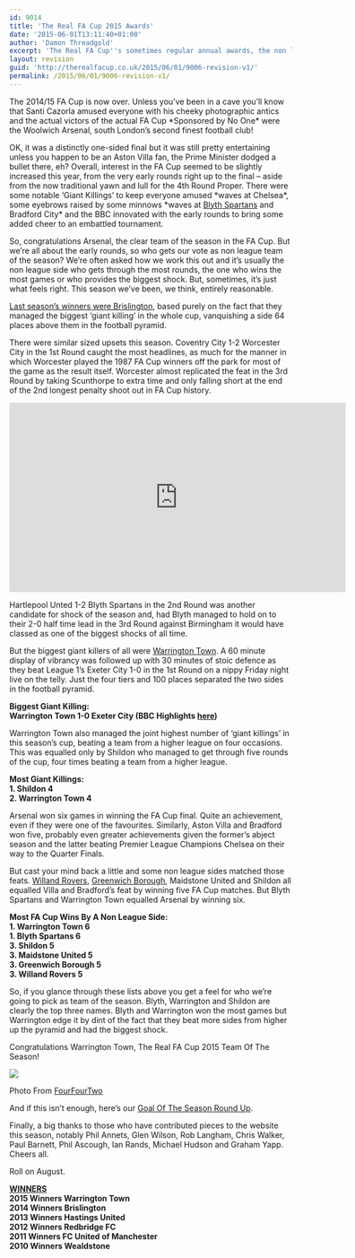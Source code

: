```yaml
---
id: 9014
title: 'The Real FA Cup 2015 Awards'
date: '2015-06-01T13:11:40+01:00'
author: 'Damon Threadgold'
excerpt: 'The Real FA Cup''s sometimes regular annual awards, the non league teams who did stuff during the 2014/15 FA Cup.'
layout: revision
guid: 'http://therealfacup.co.uk/2015/06/01/9006-revision-v1/'
permalink: /2015/06/01/9006-revision-v1/
---
```


The 2014/15 FA Cup is now over. Unless you’ve been in a cave you’ll know that Santi Cazorla amused everyone with his cheeky photographic antics and the actual victors of the actual FA Cup \*Sponsored by No One\* were the Woolwich Arsenal, south London’s second finest football club!

OK, it was a distinctly one-sided final but it was still pretty entertaining unless you happen to be an Aston Villa fan, the Prime Minister dodged a bullet there, eh? Overall, interest in the FA Cup seemed to be slightly increased this year, from the very early rounds right up to the final – aside from the now traditional yawn and lull for the 4th Round Proper. There were some notable ‘Giant Killings’ to keep everyone amused \*waves at Chelsea\*, some eyebrows raised by some minnows \*waves at [Blyth Spartans](http://therealfacup.co.uk/?s=blyth+spartans) and Bradford City\* and the BBC innovated with the early rounds to bring some added cheer to an embattled tournament.

So, congratulations Arsenal, the clear team of the season in the FA Cup. But we’re all about the early rounds, so who gets our vote as non league team of the season? We’re often asked how we work this out and it’s usually the non league side who gets through the most rounds, the one who wins the most games or who provides the biggest shock. But, sometimes, it’s just what feels right. This season we’ve been, we think, entirely reasonable.

[Last season’s winners were Brislington](http://therealfacup.co.uk/2014/08/07/2014-awards/), based purely on the fact that they managed the biggest ‘giant killing’ in the whole cup, vanquishing a side 64 places above them in the football pyramid.

There were similar sized upsets this season. Coventry City 1-2 Worcester City in the 1st Round caught the most headlines, as much for the manner in which Worcester played the 1987 FA Cup winners off the park for most of the game as the result itself. Worcester almost replicated the feat in the 3rd Round by taking Scunthorpe to extra time and only falling short at the end of the 2nd longest penalty shoot out in FA Cup history.

<iframe allow="accelerometer; autoplay; clipboard-write; encrypted-media; gyroscope; picture-in-picture" allowfullscreen="" frameborder="0" height="338" src="https://www.youtube.com/embed/9_lRRAuuXc0?feature=oembed" title="Coventry City 1 Worcester City 2 - 1st Round FA Cup" width="600"></iframe>

Hartlepool Unted 1-2 Blyth Spartans in the 2nd Round was another candidate for shock of the season and, had Blyth managed to hold on to their 2-0 half time lead in the 3rd Round against Birmingham it would have classed as one of the biggest shocks of all time.

But the biggest giant killers of all were [Warrington Town](http://therealfacup.co.uk/2014/10/01/sheffield-1-3-warrington-town/). A 60 minute display of vibrancy was followed up with 30 minutes of stoic defence as they beat League 1’s Exeter City 1-0 in the 1st Round on a nippy Friday night live on the telly. Just the four tiers and 100 places separated the two sides in the football pyramid.

**Biggest Giant Killing:**  
**Warrington Town 1-0 Exeter City (BBC Highlights [here](http://www.bbc.co.uk/sport/0/football/29962854))**

Warrington Town also managed the joint highest number of ‘giant killings’ in this season’s cup, beating a team from a higher league on four occasions. This was equalled only by Shildon who managed to get through five rounds of the cup, four times beating a team from a higher league.

**Most Giant Killings:**  
**1. Shildon 4**  
**2. Warrington Town 4**

Arsenal won six games in winning the FA Cup final. Quite an achievement, even if they were one of the favourites. Similarly, Aston Villa and Bradford won five, probably even greater achievements given the former’s abject season and the latter beating Premier League Champions Chelsea on their way to the Quarter Finals.

But cast your mind back a little and some non league sides matched those feats. [Willand Rovers](http://therealfacup.co.uk/2014/10/14/willand-grace/), [Greenwich Borough](http://therealfacup.co.uk/2014/09/24/off-the-hook/), Maidstone United and Shildon all equalled Villa and Bradford’s feat by winning five FA Cup matches. But Blyth Spartans and Warrington Town equalled Arsenal by winning six.

**Most FA Cup Wins By A Non League Side:**  
**1. Warrington Town 6**  
**1. Blyth Spartans 6**  
**3. Shildon 5**  
**3. Maidstone United 5**  
**3. Greenwich Borough 5**  
**3. Willand Rovers 5**

So, if you glance through these lists above you get a feel for who we’re going to pick as team of the season. Blyth, Warrington and Shildon are clearly the top three names. Blyth and Warrington won the most games but Warrington edge it by dint of the fact that they beat more sides from higher up the pyramid and had the biggest shock.

Congratulations Warrington Town, The Real FA Cup 2015 Team Of The Season!

![](https://lh3.googleusercontent.com/-gRONDdGLlEk/VWw5iXLpU2I/AAAAAAAAFHY/AmX1CUtsSzc/s912/warrington-botn.jpg)

Photo From [FourFourTwo](http://www.fourfourtwo.com/news/warrington-pull-shock-exeter-scalp)

And if this isn’t enough, here’s our [Goal Of The Season Round Up](http://therealfacup.co.uk/2015/01/03/goal-of-the-season/).

Finally, a big thanks to those who have contributed pieces to the website this season, notably Phil Annets, Glen Wilson, Rob Langham, Chris Walker, Paul Barnett, Phil Ascough, Ian Rands, Michael Hudson and Graham Yapp. Cheers all.

Roll on August.

**<span style="text-decoration: underline;">WINNERS</span>**  
**2015 Winners Warrington Town  
2014 Winners Brislington  
2013 Winners Hastings United  
2012 Winners Redbridge FC  
2011 Winners FC United of Manchester  
2010 Winners Wealdstone**